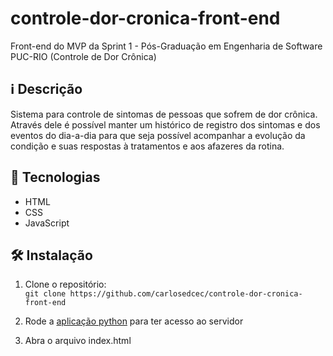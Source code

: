 # controle-dor-cronica-front-end
Front-end do MVP da Sprint 1 - Pós-Graduação em Engenharia de Software PUC-RIO (Controle de Dor Crônica)

## ℹ️ Descrição

Sistema para controle de sintomas de pessoas que sofrem de dor crônica. Através dele é possível manter um histórico de registro dos sintomas e dos eventos do dia-a-dia para que seja possível acompanhar a evolução da condição e suas respostas à tratamentos e aos afazeres da rotina.

## 🚀 Tecnologias

- HTML
- CSS
- JavaScript

## 🛠️ Instalação

1. Clone o repositório:<br>
`git clone https://github.com/carlosedcec/controle-dor-cronica-front-end`

2. Rode a [aplicação python](https://github.com/carlosedcec/controle-dor-cronica-back-end) para ter acesso ao servidor

3. Abra o arquivo index.html

